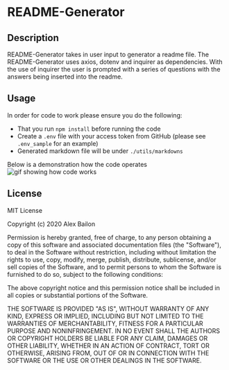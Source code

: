 # README-Generator
 
## Description

README-Generator takes in user input to generator a readme file. The README-Generator uses axios, dotenv and inquirer as dependencies. With the use of inquirer the user is prompted with a series of questions with the answers being inserted into the readme. 

## Usage

In order for code to work please ensure you do the following:
* That you run `npm install` before running the code
* Create a `.env` file with your access token from GitHub (please see `.env_sample` for an example)
* Generated markdown file will be under `./utils/markdowns`

Below is a demonstration how the code operates  
![gif showing how code works](./utils/image/readme.gif)

## License
MIT License

Copyright (c) 2020 Alex Bailon

Permission is hereby granted, free of charge, to any person obtaining a copy
of this software and associated documentation files (the "Software"), to deal
in the Software without restriction, including without limitation the rights
to use, copy, modify, merge, publish, distribute, sublicense, and/or sell
copies of the Software, and to permit persons to whom the Software is
furnished to do so, subject to the following conditions:

The above copyright notice and this permission notice shall be included in all
copies or substantial portions of the Software.

THE SOFTWARE IS PROVIDED "AS IS", WITHOUT WARRANTY OF ANY KIND, EXPRESS OR
IMPLIED, INCLUDING BUT NOT LIMITED TO THE WARRANTIES OF MERCHANTABILITY,
FITNESS FOR A PARTICULAR PURPOSE AND NONINFRINGEMENT. IN NO EVENT SHALL THE
AUTHORS OR COPYRIGHT HOLDERS BE LIABLE FOR ANY CLAIM, DAMAGES OR OTHER
LIABILITY, WHETHER IN AN ACTION OF CONTRACT, TORT OR OTHERWISE, ARISING FROM,
OUT OF OR IN CONNECTION WITH THE SOFTWARE OR THE USE OR OTHER DEALINGS IN THE
SOFTWARE.